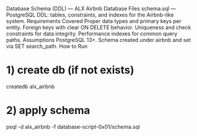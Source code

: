 Database Schema (DDL) — ALX Airbnb Database
Files
schema.sql — PostgreSQL DDL: tables, constraints, and indexes for the Airbnb-like system.
Requirements Covered
Proper data types and primary keys per entity.
Foreign keys with clear ON DELETE behavior.
Uniqueness and check constraints for data integrity.
Performance indexes for common query paths.
Assumptions
PostgreSQL 13+.
Schema created under airbnb and set via SET search_path.
How to Run
# 1) create db (if not exists)
createdb alx_airbnb

# 2) apply schema
psql -d alx_airbnb -f database-script-0x01/schema.sql